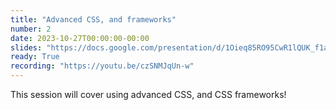 ```yaml
---
title: "Advanced CSS, and frameworks"
number: 2
date: 2023-10-27T00:00:00-00:00
slides: "https://docs.google.com/presentation/d/1Oieq85RO95CwR1lQUK_f1akb_AifEJgLI7VatIOztf4/edit?usp=sharing"
ready: True
recording: "https://youtu.be/czSNMJqUn-w"
---
```


This session will cover using advanced CSS, and CSS frameworks!